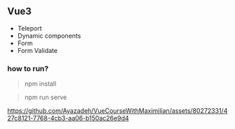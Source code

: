 ## Vue3 
* Teleport
* Dynamic components
* Form
* Form Validate
   
### how to run?

> npm install 

> npm run serve




https://github.com/Ayazadeh/VueCourseWithMaximilian/assets/80272331/427c8121-7768-4cb3-aa06-b150ac26e9d4

